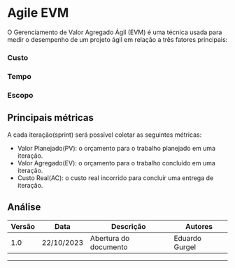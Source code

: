 # Agile EVM

O Gerenciamento de Valor Agregado Ágil (EVM) é uma técnica usada para medir o desempenho de um projeto ágil em relação a três fatores principais:

### Custo
### Tempo
### Escopo

## Principais métricas

A cada iteração(sprint) será possível coletar as seguintes métricas:

- Valor Planejado(PV): o orçamento para o trabalho planejado em uma iteração.
- Valor Agregado(EV): o orçamento para o trabalho concluído em uma iteração.
- Custo Real(AC): o custo real incorrido para concluir uma entrega de iteração.

## Análise




| Versão | Data       | Descrição | Autores |
| ------ | ---------- | --------- | ------- |
| 1.0    | 22/10/2023 | Abertura do documento | Eduardo Gurgel |
---
